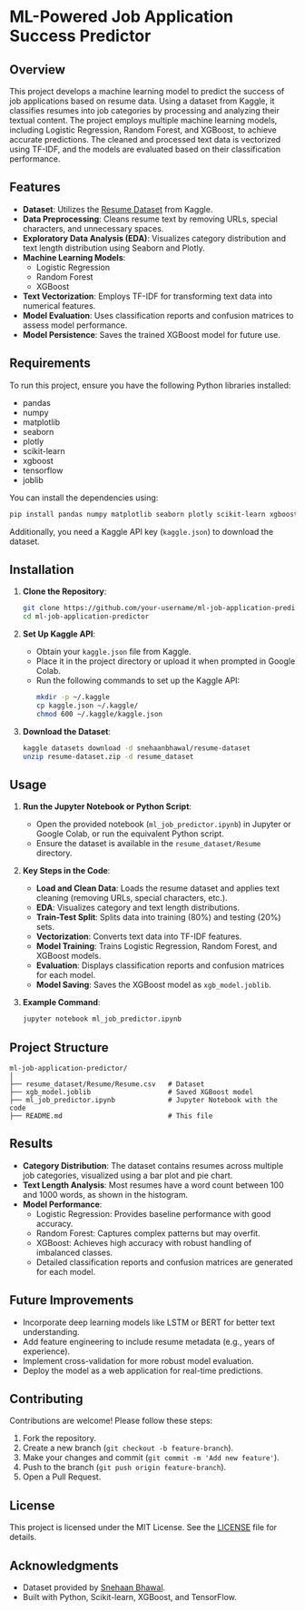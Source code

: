 <xaiArtifact artifact_id="0e7da114-bce2-494b-b1e4-3c474367b4c5" artifact_version_id="c5e23b28-7a6c-41f7-8689-b84e820f13e3" title="README.md" contentType="text/markdown">

# ML-Powered Job Application Success Predictor

## Overview
This project develops a machine learning model to predict the success of job applications based on resume data. Using a dataset from Kaggle, it classifies resumes into job categories by processing and analyzing their textual content. The project employs multiple machine learning models, including Logistic Regression, Random Forest, and XGBoost, to achieve accurate predictions. The cleaned and processed text data is vectorized using TF-IDF, and the models are evaluated based on their classification performance.

## Features
- **Dataset**: Utilizes the [Resume Dataset](https://www.kaggle.com/datasets/snehaanbhawal/resume-dataset) from Kaggle.
- **Data Preprocessing**: Cleans resume text by removing URLs, special characters, and unnecessary spaces.
- **Exploratory Data Analysis (EDA)**: Visualizes category distribution and text length distribution using Seaborn and Plotly.
- **Machine Learning Models**:
  - Logistic Regression
  - Random Forest
  - XGBoost
- **Text Vectorization**: Employs TF-IDF for transforming text data into numerical features.
- **Model Evaluation**: Uses classification reports and confusion matrices to assess model performance.
- **Model Persistence**: Saves the trained XGBoost model for future use.

## Requirements
To run this project, ensure you have the following Python libraries installed:
- pandas
- numpy
- matplotlib
- seaborn
- plotly
- scikit-learn
- xgboost
- tensorflow
- joblib

You can install the dependencies using:
```bash
pip install pandas numpy matplotlib seaborn plotly scikit-learn xgboost tensorflow joblib
```

Additionally, you need a Kaggle API key (`kaggle.json`) to download the dataset.

## Installation
1. **Clone the Repository**:
   ```bash
   git clone https://github.com/your-username/ml-job-application-predictor.git
   cd ml-job-application-predictor
   ```

2. **Set Up Kaggle API**:
   - Obtain your `kaggle.json` file from Kaggle.
   - Place it in the project directory or upload it when prompted in Google Colab.
   - Run the following commands to set up the Kaggle API:
     ```bash
     mkdir -p ~/.kaggle
     cp kaggle.json ~/.kaggle/
     chmod 600 ~/.kaggle/kaggle.json
     ```

3. **Download the Dataset**:
   ```bash
   kaggle datasets download -d snehaanbhawal/resume-dataset
   unzip resume-dataset.zip -d resume_dataset
   ```

## Usage
1. **Run the Jupyter Notebook or Python Script**:
   - Open the provided notebook (`ml_job_predictor.ipynb`) in Jupyter or Google Colab, or run the equivalent Python script.
   - Ensure the dataset is available in the `resume_dataset/Resume` directory.

2. **Key Steps in the Code**:
   - **Load and Clean Data**: Loads the resume dataset and applies text cleaning (removing URLs, special characters, etc.).
   - **EDA**: Visualizes category and text length distributions.
   - **Train-Test Split**: Splits data into training (80%) and testing (20%) sets.
   - **Vectorization**: Converts text data into TF-IDF features.
   - **Model Training**: Trains Logistic Regression, Random Forest, and XGBoost models.
   - **Evaluation**: Displays classification reports and confusion matrices for each model.
   - **Model Saving**: Saves the XGBoost model as `xgb_model.joblib`.

3. **Example Command**:
   ```bash
   jupyter notebook ml_job_predictor.ipynb
   ```

## Project Structure
```
ml-job-application-predictor/
│
├── resume_dataset/Resume/Resume.csv   # Dataset
├── xgb_model.joblib                   # Saved XGBoost model
├── ml_job_predictor.ipynb             # Jupyter Notebook with the code
├── README.md                          # This file
```

## Results
- **Category Distribution**: The dataset contains resumes across multiple job categories, visualized using a bar plot and pie chart.
- **Text Length Analysis**: Most resumes have a word count between 100 and 1000 words, as shown in the histogram.
- **Model Performance**:
  - Logistic Regression: Provides baseline performance with good accuracy.
  - Random Forest: Captures complex patterns but may overfit.
  - XGBoost: Achieves high accuracy with robust handling of imbalanced classes.
  - Detailed classification reports and confusion matrices are generated for each model.

## Future Improvements
- Incorporate deep learning models like LSTM or BERT for better text understanding.
- Add feature engineering to include resume metadata (e.g., years of experience).
- Implement cross-validation for more robust model evaluation.
- Deploy the model as a web application for real-time predictions.

## Contributing
Contributions are welcome! Please follow these steps:
1. Fork the repository.
2. Create a new branch (`git checkout -b feature-branch`).
3. Make your changes and commit (`git commit -m 'Add new feature'`).
4. Push to the branch (`git push origin feature-branch`).
5. Open a Pull Request.

## License
This project is licensed under the MIT License. See the [LICENSE](LICENSE) file for details.

## Acknowledgments
- Dataset provided by [Snehaan Bhawal](https://www.kaggle.com/datasets/snehaanbhawal/resume-dataset).
- Built with Python, Scikit-learn, XGBoost, and TensorFlow.

</xaiArtifact>
